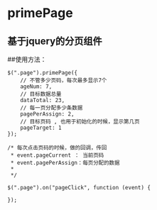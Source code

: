 # primePage
## 基于jquery的分页组件

##使用方法：

    $(".page").primePage({
        // 不管多少页码，每次最多显示7个     
        ageNum: 7, 
        // 目标数据总量
        dataTotal: 23, 
        // 每一页分配多少条数据
        pagePerAssign: 2, 
        // 目标页码 , 也用于初始化的时候，显示第几页
        pageTarget: 1 
    });

    /* 每次点击页码的时候，做的回调，传回
     * event.pageCurrent ： 当前页码
     * event.pagePerAssign：每页分配的数据
     * 
     */

    $(".page").on("pageClick", function (event) {
   
    });
